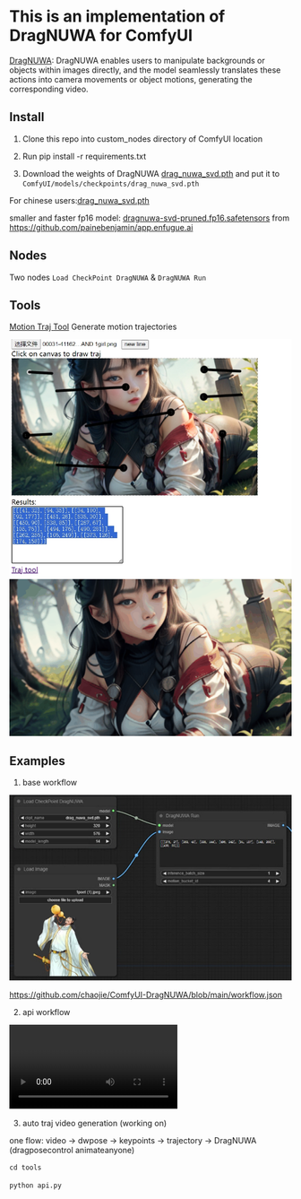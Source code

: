 # This is an implementation of DragNUWA for ComfyUI

[DragNUWA](https://github.com/ProjectNUWA/DragNUWA): DragNUWA enables users to manipulate backgrounds or objects within images directly, and the model seamlessly translates these actions into camera movements or object motions, generating the corresponding video.

## Install

1. Clone this repo into custom_nodes directory of ComfyUI location

2. Run pip install -r requirements.txt

3. Download the weights of DragNUWA  [drag_nuwa_svd.pth](https://drive.google.com/file/d/1Z4JOley0SJCb35kFF4PCc6N6P1ftfX4i/view) and put it to `ComfyUI/models/checkpoints/drag_nuwa_svd.pth`

For chinese users:[drag_nuwa_svd.pth](https://www.liblib.art/modelinfo/e72699771a7b443499ffdd298f58f0a7)

smaller and faster fp16 model: [dragnuwa-svd-pruned.fp16.safetensors](https://hf-mirror.com/benjamin-paine/dragnuwa-pruned-safetensors/resolve/main/dragnuwa-svd-pruned.fp16.safetensors) from https://github.com/painebenjamin/app.enfugue.ai

## Nodes

Two nodes `Load CheckPoint DragNUWA` & `DragNUWA Run`

## Tools

[Motion Traj Tool](https://chaojie.github.io/ComfyUI-DragNUWA/tools/draw.html) Generate motion trajectories

<img src="assets/multiline.png" raw=true>

<img src="assets/multiline.gif" raw=true>

## Examples

1. base workflow

<img src="assets/base_wf.png" raw=true>

https://github.com/chaojie/ComfyUI-DragNUWA/blob/main/workflow.json


2. api workflow

<video controls autoplay="true">
    <source 
   src="assets/api.mp4" 
   type="video/mp4" 
  />
</video>

3. auto traj video generation (working on)

one flow: video -> dwpose -> keypoints -> trajectory -> DragNUWA (dragposecontrol animateanyone)

```
cd tools

python api.py
```
